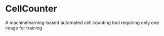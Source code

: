 # CellCounter
A machinelearning-based automated cell counting tool requiring only one image for training
